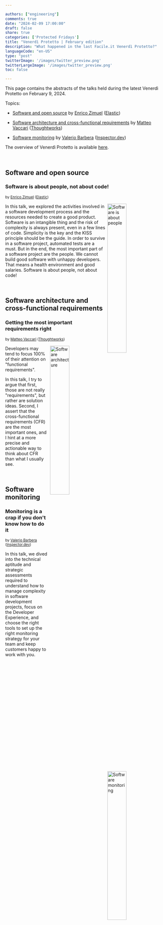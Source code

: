 ```yaml
---

authors: ["engineering"]
comments: true
date: "2024-02-09 17:00:00"
draft: false
share: true
categories: ['Protected Fridays']
title: "Venerdì Protetto | February edition"
description: "What happened in the last Facile.it Venerdì Protetto?"
languageCode: "en-US"
type: "post"
twitterImage: '/images/twitter_preview.png'
twitterLargeImage: '/images/twitter_preview.png'
toc: false

---
```


This page contains the abstracts of the talks held during the latest Venerdì Protetto on February 9, 2024.

Topics:

- [Software and open source](#software-and-open-source) by [Enrico Zimuel](https://www.linkedin.com/in/ezimuel/) ([Elastic](https://www.elastic.co/))

- [Software architecture and cross-functional requirements](#software-architecture-and-cross-functional-requirements) by [Matteo Vaccari](https://www.linkedin.com/in/matteovaccari/) ([Thoughtworks](https://www.thoughtworks.com/))

- [Software monitoring](#software-monitoring) by [Valerio Barbera](https://www.linkedin.com/in/valeriobarbera/) ([Inspector.dev](https://inspector.dev/))

The overview of Venerdì Protetto is available [here](https://engineering.facile.it/blog/eng/v-protetto/).


<br />

 ## Software and open source

### Software is about people, not about code!

<sup>by [Enrico Zimuel](https://www.linkedin.com/in/ezimuel/) ([Elastic](https://www.elastic.co/))<sup>

<a href= "/images/venerd%C3%AC_protetto/Software_and_people.png?raw=true" target="_blank"> 
<img align="right" style="width:35%; margin-left: 0.5em" src=/images/venerd%C3%AC_protetto/Software_and_people.png?raw=true" alt="Software is about people" title="Software is about people" /> 
</a>

In this talk, we explored the activities involved in a software development process and the resources needed to create a good product. Software is an intangible thing and the risk of complexity is always present, even in a few lines of code. Simplicity is the key and the KISS principle should be the guide. In order to survive in a software project, automated tests are a must. But in the end, the most important part of a software project are the people. We cannot build good software with unhappy developers. That means a health environment and good salaries. Software is about people, not about code!
 
 <br />
 
 ## Software architecture and cross-functional requirements
 
 ### Getting the most important requirements right 
 
 <sup>by [Matteo Vaccari](https://www.linkedin.com/in/matteovaccari/) ([Thoughtworks](https://www.thoughtworks.com/))<sup>

<a href= "/images/venerd%C3%AC_protetto/Software_architecture.png?raw=true" target="_blank"> 
<img align="right" style="width:35%; margin-left: 0.5em" src=/images/venerd%C3%AC_protetto/Software_architecture.png?raw=true" alt="Software architecture" title="Software architecture" /> 
</a>

 Developers may tend to focus 100% of their attention on "functional requirements". 
 
 In this talk, I try to argue that first, those are not really "requirements", but rather are solution ideas. Second, I assert that the cross-functional requirements (CFR) are the most important ones, and I hint at a more precise and actionable way to think about CFR than what I usually see.

<br />

 ## Software monitoring 

 ### Monitoring is a crap if you don't know how to do it

 <sup>by [Valerio Barbera](https://www.linkedin.com/in/valeriobarbera/) ([Inspector.dev](https://inspector.dev/))<sup>

<a href= "/images/venerd%C3%AC_protetto/Monitoring.png?raw=true" target="_blank"> 
<img align="right" style="width:35%; margin-left: 0.5em" src=/images/venerd%C3%AC_protetto/Monitoring.png?raw=true" alt="Software monitoring" title="Software monitoring" /> 
</a>

In this talk, we dived into the technical aptitude and strategic assessments required to understand how to manage complexity in software development projects, focus on the Developer Experience, and choose the right tools to set up the right monitoring strategy for your team and keep customers happy to work with you.
 
 
<script type="application/ld+json">
{ 
    "@context": "https://schema.org",
    "genre":["SEO","JSON-LD"],
    "@type": "BlogPosting",
    "headline": "Venerdì Protetto | February edition",
    "keywords": ["Open source", "Software architecture", "Cross-functional requirements", "Software monitoring"],
    "wordcount": "",
    "publisher": {
        "@type": "Organization",
        "name": "Facile.it Engineering",
        "url": "https://engineering.facile.it/",
        "logo": {
            "@type": "ImageObject",
            "url": "https://engineering.facile.it/images/logo_engineering.png",
            "width":"1057",
            "height":"244"
        }
    },
    "url": "https://engineering.facile.it/blog/eng/v-protetto9-6-2023/",
    "image": "https://engineering.facile.it/images/social/social-preview.png",
    "datePublished": "2024-03-04",
    "dateCreated": "2024-02-30",
    "dateModified": "2024-03-04",
    "inLanguage": "en-US",
    "isFamilyFriendly": "true",
    "description": "Abstracts of the talks held during the Venerdì Protetto on February 9th",
    "articleBody": "Software and open source Software is about people, not about code! 
by Enrico Zimuel (Elastic) Software is about people In this talk, we looked into efficient ways to manage a software project by keeping it simple, focusing on your skills and the features you want to implement while avoiding over-engineering, technical trends, and doing more than needed. We tackled the importance of testing the software products and saw different testing scenarios. We also looked into the opportunities arising from the open-source communities and the challenges of using open-source software. More broadly, we delved into the challenges of managing software projects, such as technical gaps, communication, and deadlines. Software architecture and cross-functional requirements Getting the most important requirements right by Matteo Vaccari (Thoughtworks) Software architecture Developers may tend to focus 100% of their attention on “functional requirements”. In this talk, I try to argue that first, those are not really “requirements”, but rather are solution ideas. Second, I assert that the cross-functional requirements (CFR) are the most important ones, and I hint at a more precise and actionable way to think about CFR than what I usually see. Software monitoring Monitoring is a crap if you don’t know how to do it by Valerio Barbera (Inspector.dev) Software monitoring In this talk, we dived into the technical aptitude and strategic assessments required to understand how to manage complexity in software development projects, focus on the Developer Experience, and choose the right tools to set up the right monitoring strategy for your team and keep customers happy to work with you.",
    "author": {
        "@type": "Person",
        "name": "Ana",
        "url": "https://www.linkedin.com/in/ana-radujko"
    }
}
</script>
